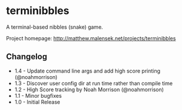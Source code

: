 terminibbles
============

A terminal-based nibbles (snake) game.

Project homepage: http://matthew.malensek.net/projects/terminibbles

Changelog
---------
* 1.4 - Update command line args and add high score printing (@noahmorrison)
* 1.3 - Discover user config dir at run time rather than compile time
* 1.2 - High Score tracking by Noah Morrison (@noahmorrison)
* 1.1 - Minor bugfixes
* 1.0 - Initial Release
